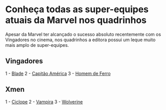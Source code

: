 # Conheça todas as super-equipes atuais da Marvel nos quadrinhos

Apesar da Marvel ter alcançado o sucesso absoluto recentemente com os Vingadores no cinema, nos quadrinhos a editora possui um leque muito mais amplo de super-equipes.

## Vingadores

1 - [Blade](vingadores/blade.md)
2 - [Capitão América](vingadores/capitao-america.md)
3 - [Homem de Ferro](vingadores/homem-de-ferro.md)

## Xmen

1 - [Ciclope](xmen/ciclope.md)
2 - [Vampira](xmen/vampira.md)
3 - [Wolverine](xmen/wolverine.md)
